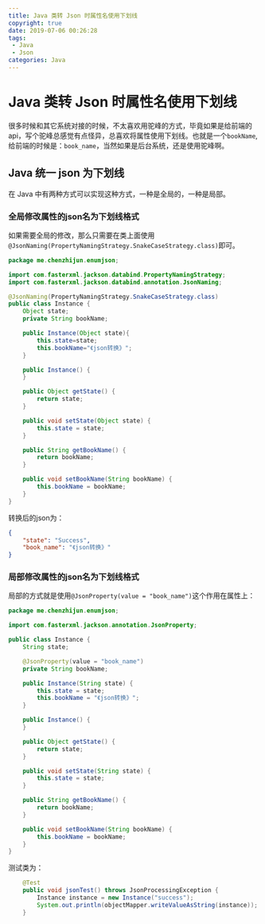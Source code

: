 ```yaml
---
title: Java 类转 Json 时属性名使用下划线
copyright: true
date: 2019-07-06 00:26:28
tags: 
 - Java
 - Json
categories: Java
---
```


# Java 类转 Json 时属性名使用下划线

很多时候和其它系统对接的时候，不太喜欢用驼峰的方式，毕竟如果是给前端的api，写个驼峰总感觉有点怪异，总喜欢将属性使用下划线。也就是一个`bookName`,给前端的时候是：`book_name`，当然如果是后台系统，还是使用驼峰啊。

## Java 统一 json 为下划线

在 Java 中有两种方式可以实现这种方式，一种是全局的，一种是局部。
<!--more-->
### 全局修改属性的json名为下划线格式

如果需要全局的修改，那么只需要在类上面使用`@JsonNaming(PropertyNamingStrategy.SnakeCaseStrategy.class)`即可。

```java
package me.chenzhijun.enumjson;

import com.fasterxml.jackson.databind.PropertyNamingStrategy;
import com.fasterxml.jackson.databind.annotation.JsonNaming;

@JsonNaming(PropertyNamingStrategy.SnakeCaseStrategy.class)
public class Instance {
    Object state;
    private String bookName;

    public Instance(Object state){
        this.state=state;
        this.bookName="《json转换》";
    }

    public Instance() {
    }

    public Object getState() {
        return state;
    }

    public void setState(Object state) {
        this.state = state;
    }

    public String getBookName() {
        return bookName;
    }

    public void setBookName(String bookName) {
        this.bookName = bookName;
    }
}

```

转换后的json为：

```json
{
    "state": "Success",
    "book_name": "《json转换》"
}
```

### 局部修改属性的json名为下划线格式

局部的方式就是使用`@JsonProperty(value = "book_name")`这个作用在属性上：

```java
package me.chenzhijun.enumjson;

import com.fasterxml.jackson.annotation.JsonProperty;

public class Instance {
    String state;

    @JsonProperty(value = "book_name")
    private String bookName;

    public Instance(String state) {
        this.state = state;
        this.bookName = "《json转换》";
    }

    public Instance() {
    }

    public Object getState() {
        return state;
    }

    public void setState(String state) {
        this.state = state;
    }

    public String getBookName() {
        return bookName;
    }

    public void setBookName(String bookName) {
        this.bookName = bookName;
    }
}

```

测试类为：
```java
    @Test
    public void jsonTest() throws JsonProcessingException {
        Instance instance = new Instance("success");
        System.out.println(objectMapper.writeValueAsString(instance));
    }
```